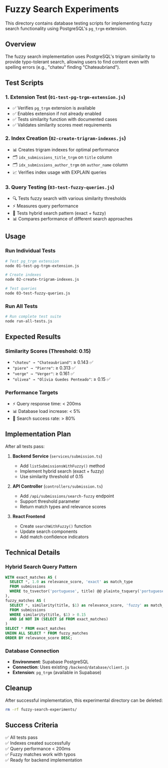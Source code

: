 # Fuzzy Search Experiments

This directory contains database testing scripts for implementing fuzzy search functionality using PostgreSQL's `pg_trgm` extension.

## Overview

The fuzzy search implementation uses PostgreSQL's trigram similarity to provide typo-tolerant search, allowing users to find content even with spelling errors (e.g., "chateu" finding "Chateaubriand").

## Test Scripts

### 1. Extension Test (`01-test-pg-trgm-extension.js`)
- ✅ Verifies `pg_trgm` extension is available
- ✅ Enables extension if not already enabled
- ✅ Tests similarity function with documented cases
- ✅ Validates similarity scores meet requirements

### 2. Index Creation (`02-create-trigram-indexes.js`)
- 📊 Creates trigram indexes for optimal performance
- 🗂️ `idx_submissions_title_trgm` on `title` column
- 🗂️ `idx_submissions_author_trgm` on `author_name` column
- 📈 Verifies index usage with EXPLAIN queries

### 3. Query Testing (`03-test-fuzzy-queries.js`)
- 🔍 Tests fuzzy search with various similarity thresholds
- ⚡ Measures query performance
- 🎯 Tests hybrid search pattern (exact + fuzzy)
- 📊 Compares performance of different search approaches

## Usage

### Run Individual Tests
```bash
# Test pg_trgm extension
node 01-test-pg-trgm-extension.js

# Create indexes
node 02-create-trigram-indexes.js

# Test queries
node 03-test-fuzzy-queries.js
```

### Run All Tests
```bash
# Run complete test suite
node run-all-tests.js
```

## Expected Results

### Similarity Scores (Threshold: 0.15)
- `"chateu" → "Chateaubriand"`: ≥ 0.143 ✅
- `"piere" → "Pierre"`: ≥ 0.313 ✅  
- `"verge" → "Verger"`: ≥ 0.161 ✅
- `"olivea" → "Olívia Guedes Penteado"`: ≥ 0.15 ✅

### Performance Targets
- ⚡ Query response time: < 200ms
- 📊 Database load increase: < 5%
- 🎯 Search success rate: > 80%

## Implementation Plan

After all tests pass:

1. **Backend Service** (`services/submission.ts`)
   - Add `listSubmissionsWithFuzzy()` method
   - Implement hybrid search (exact + fuzzy)
   - Use similarity threshold of 0.15

2. **API Controller** (`controllers/submission.ts`)
   - Add `/api/submissions/search-fuzzy` endpoint
   - Support threshold parameter
   - Return match types and relevance scores

3. **React Frontend**
   - Create `searchWithFuzzy()` function
   - Update search components
   - Add match confidence indicators

## Technical Details

### Hybrid Search Query Pattern
```sql
WITH exact_matches AS (
  SELECT *, 1.0 as relevance_score, 'exact' as match_type
  FROM submissions 
  WHERE to_tsvector('portuguese', title) @@ plainto_tsquery('portuguese', $1)
),
fuzzy_matches AS (
  SELECT *, similarity(title, $1) as relevance_score, 'fuzzy' as match_type  
  FROM submissions 
  WHERE similarity(title, $1) > 0.15
  AND id NOT IN (SELECT id FROM exact_matches)
)
SELECT * FROM exact_matches 
UNION ALL SELECT * FROM fuzzy_matches
ORDER BY relevance_score DESC;
```

### Database Connection
- **Environment**: Supabase PostgreSQL
- **Connection**: Uses existing `/backend/database/client.js`
- **Extension**: `pg_trgm` (available in Supabase)

## Cleanup

After successful implementation, this experimental directory can be deleted:

```bash
rm -rf fuzzy-search-experiments/
```

## Success Criteria

✅ All tests pass  
✅ Indexes created successfully  
✅ Query performance < 200ms  
✅ Fuzzy matches work with typos  
✅ Ready for backend implementation